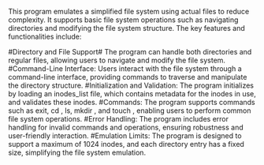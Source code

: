 This program emulates a simplified file system using actual files to reduce complexity. It supports basic file system operations such as navigating directories and modifying the file system structure. The key features and functionalities include:

#Directory and File Support#
The program can handle both directories and regular files, allowing users to navigate and modify the file system.
#Command-Line Interface: 
Users interact with the file system through a command-line interface, providing commands to traverse and manipulate the directory structure.
#Initialization and Validation: 
The program initializes by loading an inodes_list file, which contains metadata for the inodes in use, and validates these inodes.
#Commands: 
The program supports commands such as exit, cd <name>, ls, mkdir <name>, and touch <name>, enabling users to perform common file system operations.
#Error Handling: 
The program includes error handling for invalid commands and operations, ensuring robustness and user-friendly interaction.
#Emulation Limits: 
The program is designed to support a maximum of 1024 inodes, and each directory entry has a fixed size, simplifying the file system emulation.
